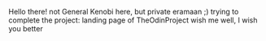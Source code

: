 Hello there!
not General Kenobi here, but private eramaan ;)
trying to complete the project: landing page of TheOdinProject
wish me well, I wish you better